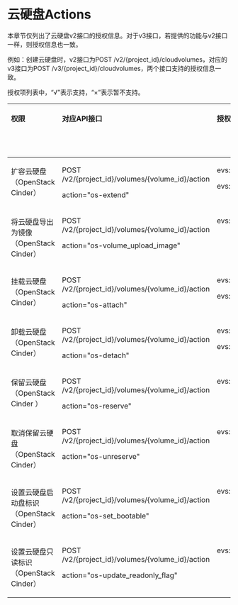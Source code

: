 # 云硬盘Actions<a name="evs_04_0026"></a>

本章节仅列出了云硬盘v2接口的授权信息。对于v3接口，若提供的功能与v2接口一样，则授权信息也一致。

例如：创建云硬盘时，v2接口为POST /v2/\{project\_id\}/cloudvolumes，对应的v3接口为POST /v3/\{project\_id\}/cloudvolumes，两个接口支持的授权信息一致。

授权项列表中，“√”表示支持，“×”表示暂不支持。

<a name="table11136162518266"></a>
<table><thead align="left"><tr id="evs_04_0045_row19140152562617"><th class="cellrowborder" valign="top" width="20%" id="mcps1.1.6.1.1"><p id="evs_04_0045_p5664144515597"><a name="evs_04_0045_p5664144515597"></a><a name="evs_04_0045_p5664144515597"></a>权限</p>
</th>
<th class="cellrowborder" valign="top" width="20%" id="mcps1.1.6.1.2"><p id="evs_04_0045_p19664194585915"><a name="evs_04_0045_p19664194585915"></a><a name="evs_04_0045_p19664194585915"></a>对应API接口</p>
</th>
<th class="cellrowborder" valign="top" width="20%" id="mcps1.1.6.1.3"><p id="evs_04_0045_p18298165452719"><a name="evs_04_0045_p18298165452719"></a><a name="evs_04_0045_p18298165452719"></a>授权项（Action）</p>
</th>
<th class="cellrowborder" valign="top" width="20%" id="mcps1.1.6.1.4"><p id="evs_04_0045_p829825417274"><a name="evs_04_0045_p829825417274"></a><a name="evs_04_0045_p829825417274"></a>IAM项目</p>
<p id="evs_04_0045_p72981254122712"><a name="evs_04_0045_p72981254122712"></a><a name="evs_04_0045_p72981254122712"></a>(Project)</p>
</th>
<th class="cellrowborder" valign="top" width="20%" id="mcps1.1.6.1.5"><p id="evs_04_0045_p162981554202712"><a name="evs_04_0045_p162981554202712"></a><a name="evs_04_0045_p162981554202712"></a>企业项目</p>
<p id="evs_04_0045_p72981354162710"><a name="evs_04_0045_p72981354162710"></a><a name="evs_04_0045_p72981354162710"></a>(Enterprise Project)</p>
</th>
</tr>
</thead>
<tbody><tr id="evs_04_0045_row14183202592618"><td class="cellrowborder" valign="top" width="20%" headers="mcps1.1.6.1.1 "><p id="evs_04_0045_p1630995419425"><a name="evs_04_0045_p1630995419425"></a><a name="evs_04_0045_p1630995419425"></a>扩容云硬盘（OpenStack Cinder）</p>
</td>
<td class="cellrowborder" valign="top" width="20%" headers="mcps1.1.6.1.2 "><p id="evs_04_0045_p12701151145818"><a name="evs_04_0045_p12701151145818"></a><a name="evs_04_0045_p12701151145818"></a>POST /v2/{project_id}/volumes/{volume_id}/action</p>
<p id="evs_04_0045_p870141175817"><a name="evs_04_0045_p870141175817"></a><a name="evs_04_0045_p870141175817"></a>action="os-extend"</p>
</td>
<td class="cellrowborder" valign="top" width="20%" headers="mcps1.1.6.1.3 "><p id="evs_04_0045_p1350513314414"><a name="evs_04_0045_p1350513314414"></a><a name="evs_04_0045_p1350513314414"></a>evs:volumes:extend</p>
<p id="evs_04_0045_p1938111964"><a name="evs_04_0045_p1938111964"></a><a name="evs_04_0045_p1938111964"></a>evs:volumes:get</p>
</td>
<td class="cellrowborder" valign="top" width="20%" headers="mcps1.1.6.1.4 "><p id="evs_04_0045_p1260972312332"><a name="evs_04_0045_p1260972312332"></a><a name="evs_04_0045_p1260972312332"></a>√</p>
</td>
<td class="cellrowborder" valign="top" width="20%" headers="mcps1.1.6.1.5 "><p id="evs_04_0045_p160992310333"><a name="evs_04_0045_p160992310333"></a><a name="evs_04_0045_p160992310333"></a>×</p>
</td>
</tr>
<tr id="evs_04_0045_row7188202572612"><td class="cellrowborder" valign="top" width="20%" headers="mcps1.1.6.1.1 "><p id="evs_04_0045_p14505173334110"><a name="evs_04_0045_p14505173334110"></a><a name="evs_04_0045_p14505173334110"></a>将云硬盘导出为镜像（OpenStack Cinder）</p>
<p id="evs_04_0045_p750573324115"><a name="evs_04_0045_p750573324115"></a><a name="evs_04_0045_p750573324115"></a></p>
</td>
<td class="cellrowborder" valign="top" width="20%" headers="mcps1.1.6.1.2 "><p id="evs_04_0045_p1870171125811"><a name="evs_04_0045_p1870171125811"></a><a name="evs_04_0045_p1870171125811"></a>POST /v2/{project_id}/volumes/{volume_id}/action</p>
<p id="evs_04_0045_p770151125815"><a name="evs_04_0045_p770151125815"></a><a name="evs_04_0045_p770151125815"></a>action="os-volume_upload_image"</p>
</td>
<td class="cellrowborder" valign="top" width="20%" headers="mcps1.1.6.1.3 "><p id="evs_04_0045_p1350563310410"><a name="evs_04_0045_p1350563310410"></a><a name="evs_04_0045_p1350563310410"></a>evs:volumes:uploadImage</p>
</td>
<td class="cellrowborder" valign="top" width="20%" headers="mcps1.1.6.1.4 "><p id="evs_04_0045_p612615251337"><a name="evs_04_0045_p612615251337"></a><a name="evs_04_0045_p612615251337"></a>√</p>
</td>
<td class="cellrowborder" valign="top" width="20%" headers="mcps1.1.6.1.5 "><p id="evs_04_0045_p1612692563318"><a name="evs_04_0045_p1612692563318"></a><a name="evs_04_0045_p1612692563318"></a>×</p>
</td>
</tr>
<tr id="evs_04_0045_row919611258261"><td class="cellrowborder" valign="top" width="20%" headers="mcps1.1.6.1.1 "><p id="evs_04_0045_p1350513334410"><a name="evs_04_0045_p1350513334410"></a><a name="evs_04_0045_p1350513334410"></a>挂载云硬盘（OpenStack Cinder）</p>
<p id="evs_04_0045_p17505183344119"><a name="evs_04_0045_p17505183344119"></a><a name="evs_04_0045_p17505183344119"></a></p>
</td>
<td class="cellrowborder" valign="top" width="20%" headers="mcps1.1.6.1.2 "><p id="evs_04_0045_p1771715164586"><a name="evs_04_0045_p1771715164586"></a><a name="evs_04_0045_p1771715164586"></a>POST /v2/{project_id}/volumes/{volume_id}/action</p>
<p id="evs_04_0045_p4717516115811"><a name="evs_04_0045_p4717516115811"></a><a name="evs_04_0045_p4717516115811"></a>action="os-attach"</p>
</td>
<td class="cellrowborder" valign="top" width="20%" headers="mcps1.1.6.1.3 "><p id="evs_04_0045_p3505633174113"><a name="evs_04_0045_p3505633174113"></a><a name="evs_04_0045_p3505633174113"></a>evs:volumes:attach</p>
<p id="evs_04_0045_p7683122512614"><a name="evs_04_0045_p7683122512614"></a><a name="evs_04_0045_p7683122512614"></a>evs:volumes:get</p>
</td>
<td class="cellrowborder" valign="top" width="20%" headers="mcps1.1.6.1.4 "><p id="evs_04_0045_p6674112813319"><a name="evs_04_0045_p6674112813319"></a><a name="evs_04_0045_p6674112813319"></a>√</p>
</td>
<td class="cellrowborder" valign="top" width="20%" headers="mcps1.1.6.1.5 "><p id="evs_04_0045_p767452815333"><a name="evs_04_0045_p767452815333"></a><a name="evs_04_0045_p767452815333"></a>×</p>
</td>
</tr>
<tr id="evs_04_0045_row520272562611"><td class="cellrowborder" valign="top" width="20%" headers="mcps1.1.6.1.1 "><p id="evs_04_0045_p9505233144119"><a name="evs_04_0045_p9505233144119"></a><a name="evs_04_0045_p9505233144119"></a>卸载云硬盘（OpenStack Cinder）</p>
<p id="evs_04_0045_p12505833184111"><a name="evs_04_0045_p12505833184111"></a><a name="evs_04_0045_p12505833184111"></a></p>
</td>
<td class="cellrowborder" valign="top" width="20%" headers="mcps1.1.6.1.2 "><p id="evs_04_0045_p171791612583"><a name="evs_04_0045_p171791612583"></a><a name="evs_04_0045_p171791612583"></a>POST /v2/{project_id}/volumes/{volume_id}/action</p>
<p id="evs_04_0045_p19717171616581"><a name="evs_04_0045_p19717171616581"></a><a name="evs_04_0045_p19717171616581"></a>action="os-detach"</p>
</td>
<td class="cellrowborder" valign="top" width="20%" headers="mcps1.1.6.1.3 "><p id="evs_04_0045_p75050336410"><a name="evs_04_0045_p75050336410"></a><a name="evs_04_0045_p75050336410"></a>evs:volumes:detach</p>
<p id="evs_04_0045_p924813014617"><a name="evs_04_0045_p924813014617"></a><a name="evs_04_0045_p924813014617"></a>evs:volumes:get</p>
</td>
<td class="cellrowborder" valign="top" width="20%" headers="mcps1.1.6.1.4 "><p id="evs_04_0045_p5190432113316"><a name="evs_04_0045_p5190432113316"></a><a name="evs_04_0045_p5190432113316"></a>√</p>
</td>
<td class="cellrowborder" valign="top" width="20%" headers="mcps1.1.6.1.5 "><p id="evs_04_0045_p71901732153318"><a name="evs_04_0045_p71901732153318"></a><a name="evs_04_0045_p71901732153318"></a>×</p>
</td>
</tr>
<tr id="evs_04_0045_row72061525202618"><td class="cellrowborder" valign="top" width="20%" headers="mcps1.1.6.1.1 "><p id="evs_04_0045_p1550793324114"><a name="evs_04_0045_p1550793324114"></a><a name="evs_04_0045_p1550793324114"></a>保留云硬盘（OpenStack Cinder ）</p>
</td>
<td class="cellrowborder" valign="top" width="20%" headers="mcps1.1.6.1.2 "><p id="evs_04_0045_p9556221585"><a name="evs_04_0045_p9556221585"></a><a name="evs_04_0045_p9556221585"></a>POST /v2/{project_id}/volumes/{volume_id}/action</p>
<p id="evs_04_0045_p20551522115817"><a name="evs_04_0045_p20551522115817"></a><a name="evs_04_0045_p20551522115817"></a>action="os-reserve"</p>
</td>
<td class="cellrowborder" valign="top" width="20%" headers="mcps1.1.6.1.3 "><p id="evs_04_0045_p150711337412"><a name="evs_04_0045_p150711337412"></a><a name="evs_04_0045_p150711337412"></a>evs:volumes:attach</p>
</td>
<td class="cellrowborder" valign="top" width="20%" headers="mcps1.1.6.1.4 "><p id="evs_04_0045_p110813513318"><a name="evs_04_0045_p110813513318"></a><a name="evs_04_0045_p110813513318"></a>√</p>
</td>
<td class="cellrowborder" valign="top" width="20%" headers="mcps1.1.6.1.5 "><p id="evs_04_0045_p10108103553311"><a name="evs_04_0045_p10108103553311"></a><a name="evs_04_0045_p10108103553311"></a>×</p>
</td>
</tr>
<tr id="evs_04_0045_row202111725132618"><td class="cellrowborder" valign="top" width="20%" headers="mcps1.1.6.1.1 "><p id="evs_04_0045_p17507153311414"><a name="evs_04_0045_p17507153311414"></a><a name="evs_04_0045_p17507153311414"></a>取消保留云硬盘（OpenStack Cinder）</p>
<p id="evs_04_0045_p1450715338413"><a name="evs_04_0045_p1450715338413"></a><a name="evs_04_0045_p1450715338413"></a></p>
</td>
<td class="cellrowborder" valign="top" width="20%" headers="mcps1.1.6.1.2 "><p id="evs_04_0045_p4551922135816"><a name="evs_04_0045_p4551922135816"></a><a name="evs_04_0045_p4551922135816"></a>POST /v2/{project_id}/volumes/{volume_id}/action</p>
<p id="evs_04_0045_p105512210589"><a name="evs_04_0045_p105512210589"></a><a name="evs_04_0045_p105512210589"></a>action="os-unreserve"</p>
</td>
<td class="cellrowborder" valign="top" width="20%" headers="mcps1.1.6.1.3 "><p id="evs_04_0045_p1250710336417"><a name="evs_04_0045_p1250710336417"></a><a name="evs_04_0045_p1250710336417"></a>evs:volumes:attach</p>
</td>
<td class="cellrowborder" valign="top" width="20%" headers="mcps1.1.6.1.4 "><p id="evs_04_0045_p11507338163316"><a name="evs_04_0045_p11507338163316"></a><a name="evs_04_0045_p11507338163316"></a>√</p>
</td>
<td class="cellrowborder" valign="top" width="20%" headers="mcps1.1.6.1.5 "><p id="evs_04_0045_p1150763819331"><a name="evs_04_0045_p1150763819331"></a><a name="evs_04_0045_p1150763819331"></a>×</p>
</td>
</tr>
<tr id="evs_04_0045_row3216132515266"><td class="cellrowborder" valign="top" width="20%" headers="mcps1.1.6.1.1 "><p id="evs_04_0045_p650763354113"><a name="evs_04_0045_p650763354113"></a><a name="evs_04_0045_p650763354113"></a>设置云硬盘启动盘标识（OpenStack Cinder）</p>
<p id="evs_04_0045_p1350713313411"><a name="evs_04_0045_p1350713313411"></a><a name="evs_04_0045_p1350713313411"></a></p>
</td>
<td class="cellrowborder" valign="top" width="20%" headers="mcps1.1.6.1.2 "><p id="evs_04_0045_p555822145818"><a name="evs_04_0045_p555822145818"></a><a name="evs_04_0045_p555822145818"></a>POST /v2/{project_id}/volumes/{volume_id}/action</p>
<p id="evs_04_0045_p1956132219580"><a name="evs_04_0045_p1956132219580"></a><a name="evs_04_0045_p1956132219580"></a>action="os-set_bootable"</p>
</td>
<td class="cellrowborder" valign="top" width="20%" headers="mcps1.1.6.1.3 "><p id="evs_04_0045_p2050703394118"><a name="evs_04_0045_p2050703394118"></a><a name="evs_04_0045_p2050703394118"></a>evs:volumes:update</p>
</td>
<td class="cellrowborder" valign="top" width="20%" headers="mcps1.1.6.1.4 "><p id="evs_04_0045_p18572040143318"><a name="evs_04_0045_p18572040143318"></a><a name="evs_04_0045_p18572040143318"></a>√</p>
</td>
<td class="cellrowborder" valign="top" width="20%" headers="mcps1.1.6.1.5 "><p id="evs_04_0045_p15857154018334"><a name="evs_04_0045_p15857154018334"></a><a name="evs_04_0045_p15857154018334"></a>×</p>
</td>
</tr>
<tr id="evs_04_0045_row122182572614"><td class="cellrowborder" valign="top" width="20%" headers="mcps1.1.6.1.1 "><p id="evs_04_0045_p1750819334410"><a name="evs_04_0045_p1750819334410"></a><a name="evs_04_0045_p1750819334410"></a>设置云硬盘只读标识（OpenStack Cinder）</p>
<p id="evs_04_0045_p250873310414"><a name="evs_04_0045_p250873310414"></a><a name="evs_04_0045_p250873310414"></a></p>
</td>
<td class="cellrowborder" valign="top" width="20%" headers="mcps1.1.6.1.2 "><p id="evs_04_0045_p556162215810"><a name="evs_04_0045_p556162215810"></a><a name="evs_04_0045_p556162215810"></a>POST /v2/{project_id}/volumes/{volume_id}/action</p>
<p id="evs_04_0045_p4561722185810"><a name="evs_04_0045_p4561722185810"></a><a name="evs_04_0045_p4561722185810"></a>action="os-update_readonly_flag"</p>
</td>
<td class="cellrowborder" valign="top" width="20%" headers="mcps1.1.6.1.3 "><p id="evs_04_0045_p14508153317415"><a name="evs_04_0045_p14508153317415"></a><a name="evs_04_0045_p14508153317415"></a>evs:volumes:update</p>
</td>
<td class="cellrowborder" valign="top" width="20%" headers="mcps1.1.6.1.4 "><p id="evs_04_0045_p1247843103311"><a name="evs_04_0045_p1247843103311"></a><a name="evs_04_0045_p1247843103311"></a>√</p>
</td>
<td class="cellrowborder" valign="top" width="20%" headers="mcps1.1.6.1.5 "><p id="evs_04_0045_p54794323313"><a name="evs_04_0045_p54794323313"></a><a name="evs_04_0045_p54794323313"></a>×</p>
</td>
</tr>
</tbody>
</table>

